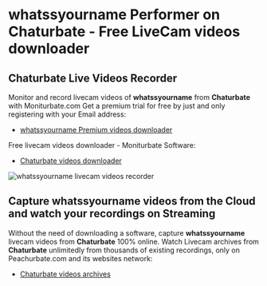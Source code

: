 # whatssyourname Performer on Chaturbate - Free LiveCam videos downloader

## Chaturbate Live Videos Recorder

Monitor and record livecam videos of **whatssyourname** from **Chaturbate** with Moniturbate.com
Get a premium trial for free by just and only registering with your Email address:
* [whatssyourname Premium videos downloader](https://moniturbate.com/request-demo-licence-key.html)

Free livecam videos downloader - Moniturbate Software:
* [Chaturbate videos downloader](https://moniturbate.com/moniturbate-download-software.html)

![whatssyourname livecam videos recorder](https://peachurnet.com/templates/moniturbate-software.png)


## Capture whatssyourname videos from the Cloud and watch your recordings on Streaming

Without the need of downloading a software, capture **whatssyourname** livecam videos from **Chaturbate** 100% online.
Watch Livecam archives from **Chaturbate** unlimitedly from thousands of existing recordings, only on Peachurbate.com and its websites network:
* [Chaturbate videos archives](https://peachurnet.com/)